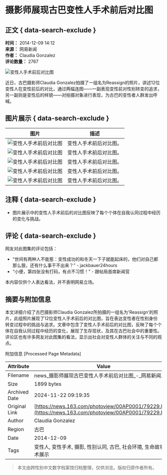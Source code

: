 # 摄影师展现古巴变性人手术前后对比图

## 正文 { data-search-exclude }


**时间：** 2014-12-09 14:12  
**来源：** 网易新闻  
**作者：** Claudia Gonzalez  
**评论数量：** 2767  

![变性人手术前后对比图](http://img4.cache.netease.com/photo/0001/2014-12-09/AD1ET45U00AP0001.jpg)

近日，古巴摄影师Claudia Gonzalez拍摄了一组名为Reassign的照片，讲述12位变性人在变性前后的对比，通过两幅连图——一副表现变性前对性别转变的追求，另一副则是变性后的样貌——对拍摄对象进行表现，为古巴的变性者人群发出呼喊。

## 图片展示 { data-search-exclude }

| 图片 | 描述 |
|------|------|
| ![变性人手术前后对比图](http://img4.cache.netease.com/photo/0001/2014-12-09/AD1ET4D700AP0001.jpg) | 变性人手术前后对比图。 |
| ![变性人手术前后对比图](http://img4.cache.netease.com/photo/0001/2014-12-09/AD1ET4FQ00AP0001.jpg) | 变性人手术前后对比图。 |
| ![变性人手术前后对比图](http://img3.cache.netease.com/photo/0001/2014-12-09/AD1ET4NS00AP0001.jpg) | 变性人手术前后对比图。 |
| ![变性人手术前后对比图](http://img3.cache.netease.com/photo/0001/2014-12-09/AD1ET4TP00AP0001.jpg) | 变性人手术前后对比图。 |
| ![变性人手术前后对比图](http://img3.cache.netease.com/photo/0001/2014-12-09/AD1ET53000AP0001.jpg) | 变性人手术前后对比图。 |

## 注释 { data-search-exclude }
- 图片展示中的变性人手术前后的对比图反映了每个个体在自我认同过程中经历的变化与挑战。

## 评论 { data-search-exclude }
网友对此图集的评论包括：
- “世间有两种人不能惹：变性成功的和冬天一下子就能起床的，他们对自己都那么狠，还有什么事干不出来？” - jackbauer24hours
- “小便，第四张没有打码，有点不习惯！” - 跟帖局首席新闻官 

本内容仅供个人表达看法，并不表明网易立场。

## 摘要与附加信息

<!-- tcd_abstract -->
本文详细介绍了古巴摄影师Claudia Gonzalez所拍摄的一组名为'Reassign'的照片，此组照片展现了12位变性人手术前后的对比图，旨在表达变性者在性别身份转变过程中的挑战与追求。文章中包含了变性人手术前后的对比图，反映了每个个体在自我认同过程中经历的变化，展现了生存现状，及其在古巴社会中的重要性。评论区也有许多网友对此图集的看法，显示出社会对变性人群体的关注与不同的观点。
<!-- tcd_abstract_end -->

附加信息 [Processed Page Metadata]

| Attribute       | Value                                  |
|-----------------|----------------------------------------|
| Filename        | news_摄影师展现古巴变性人手术前后对比图_-_网易新闻.md                             |
| Size            | 1899 bytes                           |
| Archived Date   | 2024-11-22 09:19:35                             |
| Original Link   | [https://news.163.com/photoview/00AP0001/79229.html](https://news.163.com/photoview/00AP0001/79229.html)                       |
| Author          | Claudia Gonzalez                               |
| Region          | 古巴                               |
| Date            | 2014-12-09                                 |
| Tags            | 变性人, 变性手术, 摄影, 性别认同, 古巴, 社会环境, 生命故事, 艺术展示                                 |
>
> 本文由跨性别中文数字档案馆归档整理，仅供浏览。版权归原作者所有。
>
